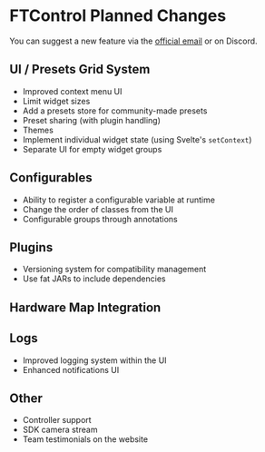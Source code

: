 # FTControl Planned Changes

You can suggest a new feature via the [official email](mailto:ftcontrol@bylazar.com) or on Discord.

## UI / Presets Grid System

* Improved context menu UI
* Limit widget sizes
* Add a presets store for community-made presets
* Preset sharing (with plugin handling)
* Themes
* Implement individual widget state (using Svelte's `setContext`)
* Separate UI for empty widget groups

## Configurables

* Ability to register a configurable variable at runtime
* Change the order of classes from the UI
* Configurable groups through annotations

## Plugins

* Versioning system for compatibility management
* Use fat JARs to include dependencies

## Hardware Map Integration

## Logs

* Improved logging system within the UI
* Enhanced notifications UI

## Other

* Controller support
* SDK camera stream
* Team testimonials on the website